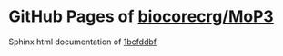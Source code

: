 GitHub Pages of [biocorecrg/MoP3](https://github.com/biocorecrg/MoP3.git)
===
Sphinx html documentation of [1bcfddbf](https://github.com/biocorecrg/MoP3/tree/1bcfddbf8a2cc0b56eb883aacd5775194bd4fa27)
